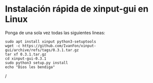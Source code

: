 # Instalación rápida de xinput-gui en Linux

Ponga de una sola vez todas las siguientes lineas:



```
sudo apt install xinput python3-setuptools
wget -c https://github.com/IvanFon/xinput-gui/archive/refs/tags/0.3.1.tar.gz
tar xf 0.3.1.tar.gz
cd xinput-gui-0.3.1
sudo python3 setup.py install
echo "Dios les bendiga"
```

/
